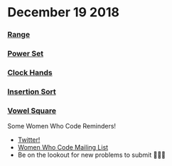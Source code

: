 # December 19 2018
### [Range](https://github.com/WomenWhoCodeNYC/Algorithms/blob/master/challenges/range/range.md)
### [Power Set](https://github.com/WomenWhoCodeNYC/Algorithms/blob/master/challenges/powerSet/powerSet.md)
### [Clock Hands](https://github.com/WomenWhoCodeNYC/Algorithms/blob/master/challenges/clockHands/clockHands.md)
### [Insertion Sort](https://github.com/WomenWhoCodeNYC/Algorithms/blob/master/challenges/insertionSort/insertionSort.md)
### [Vowel Square](https://github.com/WomenWhoCodeNYC/Algorithms/blob/master/challenges/vowelSquare/vowelSquare.md)

Some Women Who Code Reminders!
* [Twitter!](https://twitter.com/WomenWhoCodeNYC)
* [Women Who Code Mailing List](https://www.womenwhocode.com/)
* Be on the lookout for new problems to submit 🙏🙏🙏
